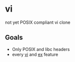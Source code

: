# vi
not yet POSIX compliant vi clone

## Goals
- Only POSIX and libc headers
- every [vi](https://pubs.opengroup.org/onlinepubs/9699919799/utilities/vi.html) and [ex](https://pubs.opengroup.org/onlinepubs/9699919799/utilities/ex.html) feature
